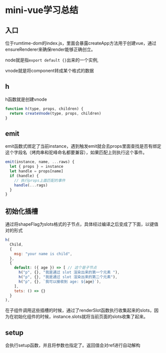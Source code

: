 # mini-vue学习总结

## 入口

位于rumtime-dom的index.js，里面会暴露createApp方法用于创建vue，通过ensureRenderer来确保render能够正确创立。

node就是指`export default {}`出来的一个实例,

vnode就是将component转成某个格式的数据

## h

h函数就是创建vnode

```js
function h(type, props, children) {
  return createVnode(type, props, children)
}
```

## emit

emit函数式绑定了当前instance，遇到触发emit就会去props里面查找是否有绑定这个字段名（烤肉串和驼峰命名都要兼容），如果匹配上则执行这个事件。

```js
emit(instance, name, ...raws) {
  let { props } = instance
  let handle = props[name]
  if (handle) {
    // 执行props上面匹配的事件
    handle(...rags)
  }
}
```

## 初始化插槽

通过将shapeFlag为slots格式的子节点，具体经过编译之后变成了下面，以键值对的形式

```js
h(
  Child,
  {
    msg: "your name is child",
  },
  {
    default: ({ age }) => [ // 这个是子节点
      h("p", {}, "我是通过 slot 渲染出来的第一个元素 "),
      h("p", {}, "我是通过 slot 渲染出来的第二个元素"),
      h("p", {}, `我可以接收到 age: ${age}`),
    ],
    tets: () => {}
  }
),
```

在子组件调用这些插槽的时候，通过了renderSlot函数执行收集起来的slots，因为在初始化组件的时候，instance.slots就将当前页面的slots收集了起来。

## setup

会执行setup函数，并且将参数也指定了。返回值会对ref进行自动解构